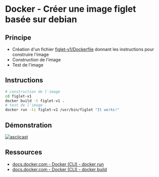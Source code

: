# Docker - Créer une image figlet basée sur debian

## Principe

* Création d'un fichier [figlet-v1/Dockerfile](figlet-v1/Dockerfile) donnant les instructions pour construire l'image
* Construction de l'image
* Test de l'image

## Instructions

```bash
# construction de l'image
cd figlet-v1
docker build -t figlet-v1 .
# test de l'image
docker run -ti figlet-v1 /usr/bin/figlet "It works!"
```

## Démonstration

[![asciicast](https://asciinema.org/a/563581.svg)](https://asciinema.org/a/563581)


## Ressources

* [docs.docker.com - Docker (CLI) - docker run](https://docs.docker.com/engine/reference/commandline/run/)
* [docs.docker.com - Docker (CLI) - docker build](https://docs.docker.com/engine/reference/commandline/build/)

